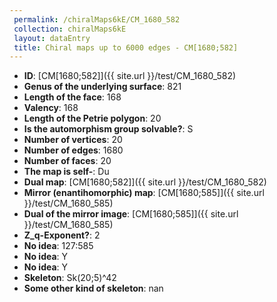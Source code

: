 ```yaml
--- 
 permalink: /chiralMaps6kE/CM_1680_582 
 collection: chiralMaps6kE
 layout: dataEntry
 title: Chiral maps up to 6000 edges - CM[1680;582]
---
```


- **ID**: [CM[1680;582]]({{ site.url }}/test/CM_1680_582)
- **Genus of the underlying surface**: 821
- **Length of the face**: 168
- **Valency**: 168
- **Length of the Petrie polygon**: 20
- **Is the automorphism group solvable?**: S
- **Number of vertices**: 20
- **Number of edges**: 1680
- **Number of faces**: 20
- **The map is self-**: Du
- **Dual map**: [CM[1680;582]]({{ site.url }}/test/CM_1680_582)
- **Mirror (enantihomorphic) map**: [CM[1680;585]]({{ site.url }}/test/CM_1680_585)
- **Dual of the mirror image**: [CM[1680;585]]({{ site.url }}/test/CM_1680_585)
- **Z_q-Exponent?**: 2
- **No idea**:  127:585
- **No idea**: Y
- **No idea**: Y
- **Skeleton**: Sk(20;5)^42
- **Some other kind of skeleton**: nan

